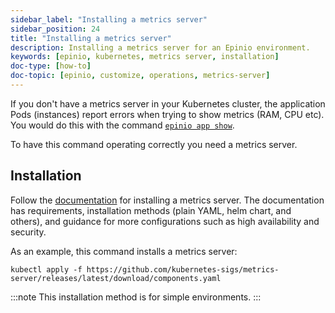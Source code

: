 ```yaml
---
sidebar_label: "Installing a metrics server"
sidebar_position: 24
title: "Installing a metrics server"
description: Installing a metrics server for an Epinio environment.
keywords: [epinio, kubernetes, metrics server, installation]
doc-type: [how-to]
doc-topic: [epinio, customize, operations, metrics-server]
---
```


If you don't have a metrics server in your Kubernetes cluster,
the application Pods (instances) report errors when trying to show metrics (RAM, CPU etc).
You would do this with the command [`epinio app show`](../../references/commands/cli/app/epinio_app_show.md).

To have this command operating correctly you need a metrics server.

## Installation

Follow the
[documentation](https://github.com/kubernetes-sigs/metrics-server)
for installing a metrics server.
The documentation has requirements, installation methods (plain YAML, helm chart, and others),
and guidance for more configurations such as high availability and security.

As an example, this command installs a metrics server:

```console
kubectl apply -f https://github.com/kubernetes-sigs/metrics-server/releases/latest/download/components.yaml
```

<!--TODO:
Some more information please. Why is this for simple environments and what is
meant by simple environments. What would be a complex environment and how might
you go about installing a metrics server in one. Should this note be here?
-->

:::note
This installation method is for simple environments.
:::
